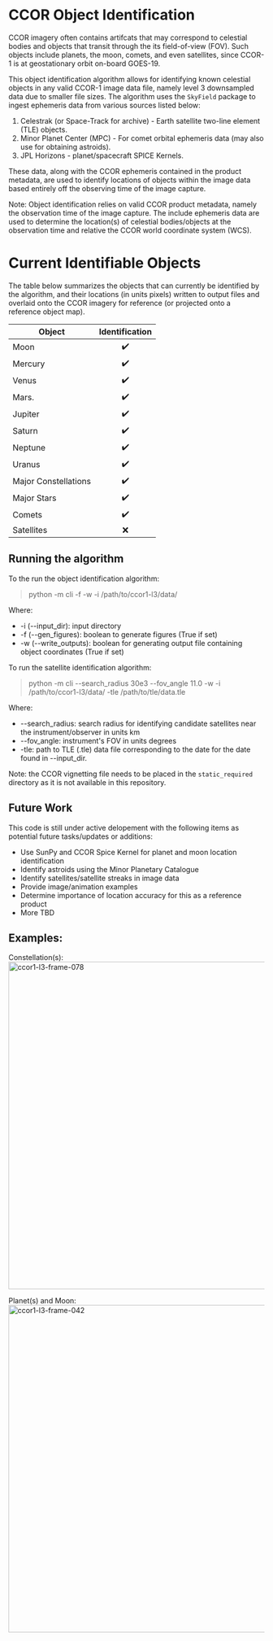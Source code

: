 # CCOR Object Identification
CCOR imagery often contains artifcats that may correspond to celestial bodies and objects that transit through the its field-of-view (FOV). Such objects include planets, the moon, comets, and even satellites, since CCOR-1 is at geostationary orbit on-board GOES-19.

This object identification algorithm allows for identifying known celestial objects in any valid CCOR-1 image data file, namely level 3 downsampled data due to smaller file sizes. The algorithm uses the `SkyField` package to ingest ephemeris data from various sources listed below:

 1. Celestrak (or Space-Track for archive) - Earth satellite two-line element (TLE) objects.
 2. Minor Planet Center (MPC) - For comet orbital ephemeris data (may also use for obtaining astroids).
 3. JPL Horizons - planet/spacecraft SPICE Kernels.

These data, along with the CCOR ephemeris contained in the product metadata, are used to identify locations of objects within the image data based entirely off the observing time of the image capture.

Note: Object identification relies on valid CCOR product metadata, namely the observation time of the image capture. The include ephemeris data are used to determine the location(s) of celestial bodies/objects at the observation time and relative the CCOR world coordinate system (WCS).

# Current Identifiable Objects
The table below summarizes the objects that can currently be identified by the algorithm, and their locations (in units pixels) written to output files and overlaid onto the CCOR imagery for reference (or projected onto a reference object map).

| Object  | Identification |
| ------------- |:-------------:|
| Moon      | :heavy_check_mark:|
| Mercury   | :heavy_check_mark:|
| Venus     | :heavy_check_mark:|
| Mars.     | :heavy_check_mark:|
| Jupiter   | :heavy_check_mark:|
| Saturn    | :heavy_check_mark:|
| Neptune   | :heavy_check_mark:|
| Uranus    | :heavy_check_mark:|
| Major Constellations |:heavy_check_mark:|
| Major Stars| :heavy_check_mark:|
| Comets    |:heavy_check_mark:|
| Satellites| :x:              |

## Running the algorithm
To the run the object identification algorithm:

> python -m cli -f -w -i /path/to/ccor1-l3/data/ 

Where: 
 * -i (--input_dir): input directory
 * -f (--gen_figures): boolean to generate figures (True if set)
 * -w (--write_outputs): boolean for generating output file containing object coordinates (True if set)

To run the satellite identification algorithm:

> python -m cli --search_radius 30e3 --fov_angle 11.0 -w -i /path/to/ccor1-l3/data/ -tle /path/to/tle/data.tle

Where:
 * --search_radius: search radius for identifying candidate satellites near the instrument/observer in units km
 * --fov_angle: instrument's FOV in units degrees
 * -tle: path to TLE (.tle) data file corresponding to the date for the date found in --input_dir.


 Note: the CCOR vignetting file needs to be placed in the `static_required` directory as it is not available in this repository.


## Future Work

This code is still under active delopement with the following items as potential future tasks/updates or additions:

 * Use SunPy and CCOR Spice Kernel for planet and moon location identification
 * Identify astroids using the Minor Planetary Catalogue
 * Identify satellites/satellite streaks in image data
 * Provide image/animation examples
 * Determine importance of location accuracy for this as a reference product
 * More TBD

## Examples: 
Constellation(s):
<img width="1660" height="644" alt="ccor1-l3-frame-078" src="https://github.com/user-attachments/assets/ce221abc-f26d-4cb5-916e-516b4d6d0723" />

Planet(s) and Moon:
<img width="1660" height="644" alt="ccor1-l3-frame-042" src="https://github.com/user-attachments/assets/f03eab4b-4653-4780-ac9e-835a5ed73851" />


